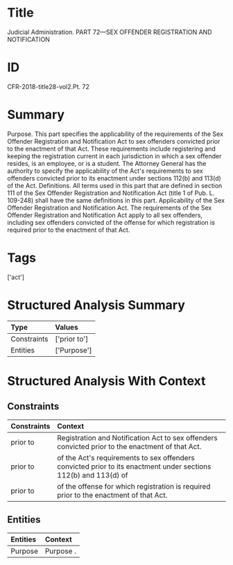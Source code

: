 # Title

 Judicial Administration. PART 72—SEX OFFENDER REGISTRATION AND NOTIFICATION


# ID

 CFR-2018-title28-vol2.Pt. 72


# Summary

Purpose.
This part specifies the applicability of the requirements of the Sex Offender Registration and Notification Act to sex offenders convicted prior to the enactment of that Act. These requirements include registering and keeping the registration current in each jurisdiction in which a sex offender resides, is an employee, or is a student.
The Attorney General has the authority to specify the applicability of the Act's requirements to sex offenders convicted prior to its enactment under sections 112(b) and 113(d) of the Act.
Definitions.
All terms used in this part that are defined in section 111 of the Sex Offender Registration and Notification Act (title 1 of Pub. L.
109-248) shall have the same definitions in this part.
Applicability of the Sex Offender Registration and Notification Act. The requirements of the Sex Offender Registration and Notification Act apply to all sex offenders, including sex offenders convicted of the offense for which registration is required prior to the enactment of that Act.


# Tags

['act']


# Structured Analysis Summary

| Type        | Values       |
|:------------|:-------------|
| Constraints | ['prior to'] |
| Entities    | ['Purpose']  |


# Structured Analysis With Context

 


## Constraints

| Constraints   | Context                                                                                                         |
|:--------------|:----------------------------------------------------------------------------------------------------------------|
| prior to      | Registration and Notification Act to sex offenders convicted prior to  the enactment of that Act.               |
| prior to      | of the Act's requirements to sex offenders convicted prior to its enactment under sections 112(b) and 113(d) of |
| prior to      | of the offense for which registration is required prior to  the enactment of that Act.                          |


## Entities

| Entities   | Context   |
|:-----------|:----------|
| Purpose    | Purpose . |


